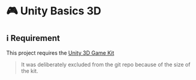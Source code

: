 # :video_game: Unity Basics 3D

## :information_source: Requirement

This project requires the [Unity 3D Game Kit](https://assetstore.unity.com/packages/templates/tutorials/unity-learn-3d-game-kit-115747)

> It was deliberately excluded from the git repo because of the size of the kit.
